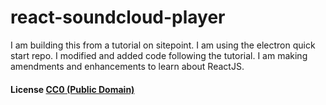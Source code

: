# react-soundcloud-player

I am building this from a tutorial on sitepoint. I am using the electron quick start repo. I modified and added code following the tutorial. I am making amendments and enhancements to learn about ReactJS.


#### License [CC0 (Public Domain)](LICENSE.md)

